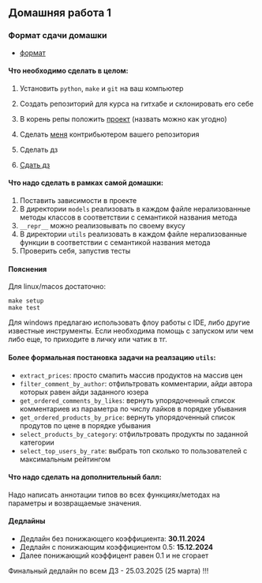 ## Домашняя работа 1

### Формат сдачи домашки

- [формат](../../docs/homework-flow.md)

#### Что необходимо сделать в целом:

1) Установить `python`, `make` и `git` на ваш компьютер

2) Создать репозиторий для курса на гитхабе и склонировать его себе

4) В корень репы положить [проект](./project) (назвать можно как угодно)

5) Сделать [меня](https://github.com/JUSSIAR) контрибьютером вашего репозитория

6) Сделать дз

7) [Сдать дз](../../docs/homework-flow.md)


#### Что надо сделать в рамках самой домашки:

1) Поставить зависимости в проекте
2) В директории `models` реализовать в каждом файле нерализованные методы классов
    в соответствии с семантикой названия метода
3) `__repr__` можно реализовывать по своему вкусу
4) В директории `utils` реализовать в каждом файле нерализованные функции
    в соответствии с семантикой названия метода
5) Проверить себя, запустив тесты


#### Пояснения

Для linux/macos достаточно:
```shell
make setup
make test
```

Для windows предлагаю использовать флоу работы с IDE, либо другие известные инструменты.
Если необходима помощь с запуском или чем либо еще, то приходите в личку или чатик в тг.


#### Более формальная постановка задачи на реалзацию `utils`:

- `extract_prices`: просто смапить массив продуктов на массив цен
- `filter_comment_by_author`: отфильтровать комментарии, айди автора которых равен айди заданного юзера
- `get_ordered_comments_by_likes`: вернуть упорядоченный список комментариев из параметра по числу лайков в порядке убывания
- `get_ordered_products_by_price`: вернуть упорядоченный список продутов по цене в порядке убывания
- `select_products_by_category`: отфильтровать продукты по заданной категории
- `select_top_users_by_rate`: выбрать топ сколько то пользователей с максимальным рейтингом


#### Что надо сделать на дополнительный балл:

Надо написать аннотации типов во всех функциях/методах на параметры и возвращаемые значения.


#### Дедлайны

- Дедлайн без понижающего коэффициента: **30.11.2024**
- Дедлайн с понижающим коэффициентом 0.5: **15.12.2024**
- Далее понижающий коэффицент равен 0.1 и не сгорает

Финальный дедлайн по всем ДЗ - 25.03.2025 (25 марта) !!!

